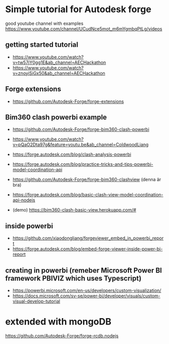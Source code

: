 # Simple tutorial for Autodesk forge
good youtube channel with examples
https://www.youtube.com/channel/UCudNce5mot_m6mYgmbqPtLg/videos

## getting started tutorial
- https://www.youtube.com/watch?v=tw57jY0gg1E&ab_channel=AECHackathon
- https://www.youtube.com/watch?v=znoyiSiGx50&ab_channel=AECHackathon

## Forge extensions
- https://github.com/Autodesk-Forge/forge-extensions


## Bim360 clash powerbi example
- https://github.com/Autodesk-Forge/forge-bim360-clash-powerbi
- https://www.youtube.com/watch?v=pQaO2Dta97g&feature=youtu.be&ab_channel=ColdwoodLiang
- https://forge.autodesk.com/blog/clash-analysis-powerbi
- https://forge.autodesk.com/blog/practice-tricks-and-tips-powerbi-model-coordination-api

-  https://github.com/Autodesk-Forge/forge-bim360-clashview (denna är bra)
- https://forge.autodesk.com/blog/basic-clash-view-model-coordination-api-nodejs
- (demo) https://bim360-clash-basic-view.herokuapp.com/#

## inside powerbi 
- https://github.com/xiaodongliang/forgeviewer_embed_in_powerbi_report
- https://forge.autodesk.com/blog/embed-forge-viewer-inside-power-bi-report

## creating in powerbi (remeber Microsoft Power BI framework PBIVIZ which uses Typescript)
- https://powerbi.microsoft.com/en-us/developers/custom-visualization/
- https://docs.microsoft.com/sv-se/power-bi/developer/visuals/custom-visual-develop-tutorial

# extended with mongoDB
https://github.com/Autodesk-Forge/forge-rcdb.nodejs
